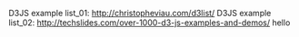 D3JS example list_01: http://christopheviau.com/d3list/
D3JS example list_02: http://techslides.com/over-1000-d3-js-examples-and-demos/
hello